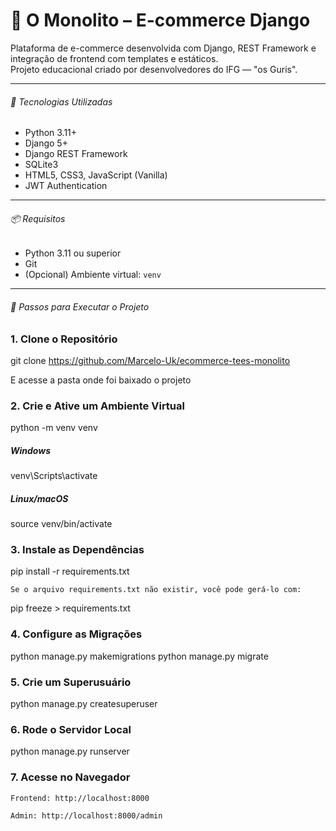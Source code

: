 # 🧱 O Monolito – E-commerce Django

Plataforma de e-commerce desenvolvida com Django, REST Framework e integração de frontend com templates e estáticos.  
Projeto educacional criado por desenvolvedores do IFG — "os Guris".

---

###### 🚀 Tecnologias Utilizadas

- Python 3.11+
- Django 5+
- Django REST Framework
- SQLite3
- HTML5, CSS3, JavaScript (Vanilla)
- JWT Authentication

---

###### 📦 Requisitos

- Python 3.11 ou superior
- Git
- (Opcional) Ambiente virtual: `venv`

---

###### 🔧 Passos para Executar o Projeto

### 1. Clone o Repositório

git clone https://github.com/Marcelo-Uk/ecommerce-tees-monolito

E acesse a pasta onde foi baixado o projeto

### 2. Crie e Ative um Ambiente Virtual

python -m venv venv

##### Windows
venv\Scripts\activate

##### Linux/macOS
source venv/bin/activate

### 3. Instale as Dependências

pip install -r requirements.txt

    Se o arquivo requirements.txt não existir, você pode gerá-lo com:

pip freeze > requirements.txt

### 4. Configure as Migrações

python manage.py makemigrations
python manage.py migrate

### 5. Crie um Superusuário

python manage.py createsuperuser

### 6. Rode o Servidor Local

python manage.py runserver

### 7. Acesse no Navegador

    Frontend: http://localhost:8000

    Admin: http://localhost:8000/admin
